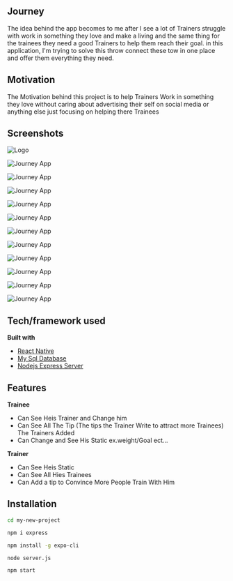 ## Journey
The idea behind the app becomes to me after I see a lot of  Trainers struggle with work in something they love and make a living and the same thing for the trainees they need a good Trainers to help them reach their goal. in this application, I'm trying to solve this throw connect these tow in one place and offer them everything they need.

## Motivation
The Motivation behind this project is to help Trainers Work in something they love without caring about advertising their self on social media or anything else just focusing on helping there Trainees  


## Screenshots

![Logo](https://i.ibb.co/6B7c1wN/88.png)

![Journey App](https://i.ibb.co/ZcY1yb1/Untitled-1.png)

![Journey App](https://i.ibb.co/j3hjvp3/Untitled-2.png)

![Journey App](https://i.ibb.co/82jXQ9c/Untitled-3.png)

![Journey App](https://i.ibb.co/8DKX336/Untitled-4.png)

![Journey App](https://i.ibb.co/Y3v2SwK/Untitled-5.png)

![Journey App](https://i.ibb.co/84pv4d5/Untitled-6.png)

![Journey App](https://i.ibb.co/hdx9s0w/Untitled-7.png)

![Journey App](https://i.ibb.co/RN23Pjv/Untitled-8.png)

![Journey App](https://i.ibb.co/HVbCWbp/Untitled-9.png)

![Journey App](https://i.ibb.co/cLFgZgk/Untitled-10.png)

![Journey App](https://i.ibb.co/DR2bcdR/Untitled-11.png)


## Tech/framework used


<b>Built with</b>
- [React Native](https://facebook.github.io/react-native/docs/getting-started)
- [My Sql Database](https://dev.mysql.com/doc/)
- [Nodejs Express Server](https://expressjs.com/en/api.html)

## Features

<b>Trainee</b>
- Can See Heis Trainer and Change him
- Can See All The Tip (The tips the Trainer Write to attract more Trainees) The Trainers Added
- Can Change and See His Static ex.weight/Goal ect...

<b>Trainer</b>
- Can See Heis Static
- Can See All Hies Trainees
- Can Add a tip to Convince More People Train With Him

## Installation
```bash
cd my-new-project
```
```bash
npm i express
```
```bash
npm install -g expo-cli
```
```bash
node server.js
```

```bash
npm start
```
 

